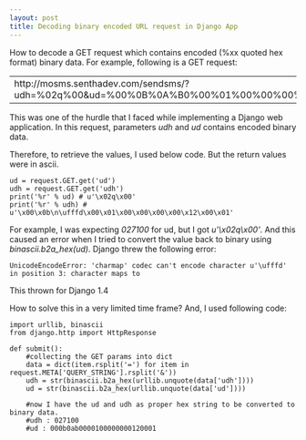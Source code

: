 ```yaml
---
layout: post
title: Decoding binary encoded URL request in Django App
---
```


How to decode a GET request which contains encoded (%xx quoted hex format) binary data.
For example, following is a GET request:

<table>
    <tr><td>http://mosms.senthadev.com/sendsms/?udh=%02q%00&amp;ud=%00%0B%0A%B0%00%01%00%00%00%00%12%00%01</td></tr>
</table>

This was one of the hurdle that I faced while implementing a Django web application. 
In this request, parameters *udh* and *ud* contains encoded binary data. 

Therefore, to retrieve the values, I used below code. But the return values were in ascii.  

    ud = request.GET.get('ud')
    udh = request.GET.get('udh')
    print('%r' % ud) # u'\x02q\x00'
    print('%r' % udh) # u'\x00\x0b\n\ufffd\x00\x01\x00\x00\x00\x00\x12\x00\x01'

For example,
I was expecting *027100* for ud, but I got *u'\x02q\x00'*.
And this caused an error when I tried to convert the value back to binary using *binascii.b2a_hex(ud)*.
Django threw the following error:

    UnicodeEncodeError: 'charmap' codec can't encode character u'\ufffd' in position 3: character maps to
This thrown for Django 1.4 

How to solve this in a very limited time frame?
And, I used following code:
 
    import urllib, binascii
    from django.http import HttpResponse

    def submit():
        #collecting the GET params into dict
        data = dict(item.rsplit('=') for item in request.META['QUERY_STRING'].rsplit('&'))
        udh = str(binascii.b2a_hex(urllib.unquote(data['udh'])))
        ud = str(binascii.b2a_hex(urllib.unquote(data['ud'])))
    
        #now I have the ud and udh as proper hex string to be converted to binary data.
        #udh : 027100
        #ud : 000b0ab0000100000000120001

